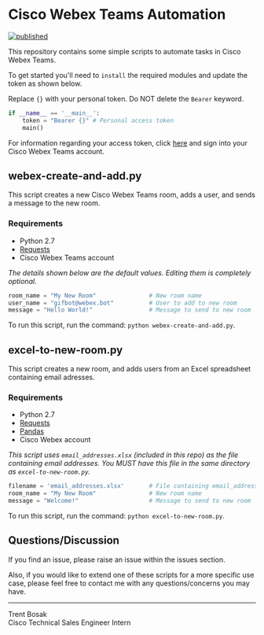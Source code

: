 # Cisco Webex Teams Automation

[![published](https://static.production.devnetcloud.com/codeexchange/assets/images/devnet-published.svg)](https://developer.cisco.com/codeexchange/github/repo/bosaktrent/Webex-Automation)

This repository contains some simple scripts to automate tasks in Cisco Webex Teams.

To get started you'll need to `install` the required modules and update the token as shown below.

Replace `{}` with your personal token. Do NOT delete the `Bearer` keyword.

```py
if __name__ == '__main__':
    token = "Bearer {}"	# Personal access token
    main()
```
For information regarding your access token, click [here][webex_link] and sign into your Cisco Webex Teams account.

[webex_link]: https://developer.webex.com/

## webex-create-and-add.py
This script creates a new Cisco Webex Teams room, adds a user, and sends a message to the new room.

### Requirements
* Python 2.7
* [Requests][requests_link]
* Cisco Webex Teams account

*The details shown below are the default values. Editing them is completely optional.* 

```py
room_name = "My New Room"               # New room name
user_name = "gifbot@webex.bot"          # User to add to new room
message = "Hello World!"                # Message to send to new room
```

[requests_link]: https://2.python-requests.org/en/master/

To run this script, run the command: `python webex-create-and-add.py`.

## excel-to-new-room.py
This script creates a new room, and adds users from an Excel spreadsheet containing email adresses.
### Requirements
* Python 2.7
* [Requests][requests_link]
* [Pandas][pandas_link]
* Cisco Webex account
 
*This script uses `email_addresses.xlsx` (included in this repo) as the file containing email addresses. You MUST have this file in the same directory as `excel-to-new-room.py`.*
 
```py
filename = 'email_addresses.xlsx'       # File containing email_addresses
room_name = "My New Room"               # New room name
message = "Welcome!"                    # Message to send to new room
```

[requests_link]: https://2.python-requests.org/en/master/
[pandas_link]: https://pandas.pydata.org/

To run this script, run the command: `python excel-to-new-room.py`.

## Questions/Discussion
If you find an issue, please raise an issue within the issues section.

Also, if you would like to extend one of these scripts for a more specific use case, please feel free to contact me with any questions/concerns you may have. 

---
<p>Trent Bosak<br>
Cisco Technical Sales Engineer Intern</p>